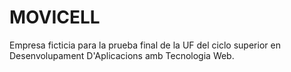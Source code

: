 # MOVICELL

Empresa ficticia para la prueba final de la UF del ciclo superior en Desenvolupament D'Aplicacions amb Tecnologia Web.
